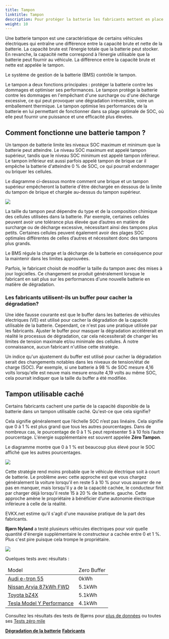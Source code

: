 ```yaml
---
title: Tampon
linktitle: Tampon
description: Pour protéger la batterie les fabricants mettent en place des tampons sur les batteries.
weight: 10
---
```

<!-- markdownlint-disable MD033 -->

Une batterie tampon est une caractéristique de certains véhicules électriques qui entraîne une différence entre la capacité brute et nette de la batterie. La capacité brute est l’énergie totale que la batterie peut stocker. En revanche, la capacité nette correspond à l’énergie utilisable que la batterie peut fournir au véhicule. La différence entre la capacité brute et nette est appelée le tampon.

Le système de gestion de la batterie (BMS) contrôle le tampon.

Le tampon a deux fonctions principales : protéger la batterie contre les dommages et optimiser ses performances. Le tampon protège la batterie contre les dommages en l'empêchant d'une surcharge ou d'une décharge excessive, ce qui peut provoquer une dégradation irréversible, voire un emballement thermique. Le tampon optimise les performances de la batterie en lui permettant de fonctionner dans sa plage optimale de SOC, où elle peut fournir une puissance et une efficacité plus élevées.

## Comment fonctionne une batterie tampon ?

Un tampon de batterie limite les niveaux SOC maximum et minimum que la batterie peut atteindre. Le niveau SOC maximum est appelé tampon supérieur, tandis que le niveau SOC minimum est appelé tampon inférieur. Le tampon inférieur est aussi parfois appelé tampon de brique car il empêche la batterie d'atteindre 0 % de SOC, ce qui pourrait endommager ou briquer les cellules.

Le diagramme ci-dessous montre comment une brique et un tampon supérieur empêcheront la batterie d'être déchargée en dessous de la limite du tampon de brique et chargée au-dessus du tampon supérieur.

<a href="https://media.evkx.net/multimedia/technology/battery/bufferchargecurve.drawio.svg">
     <img src="https://media.evkx.net/multimedia/technology/battery/bufferchargecurve.drawio.svg" class="img-fluid">
</a>

La taille du tampon peut dépendre du type et de la composition chimique des cellules utilisées dans la batterie. Par exemple, certaines cellules peuvent avoir une tolérance plus élevée que d’autres en matière de surcharge ou de décharge excessive, nécessitant ainsi des tampons plus petits. Certaines cellules peuvent également avoir des plages SOC optimales différentes de celles d’autres et nécessitent donc des tampons plus grands.

Le BMS régule la charge et la décharge de la batterie en conséquence pour la maintenir dans les limites approuvées.

Parfois, le fabricant choisit de modifier la taille du tampon avec des mises à jour logicielles. Ce changement se produit généralement lorsque le fabricant en sait plus sur les performances d'une nouvelle batterie en matière de dégradation.

### Les fabricants utilisent-ils un buffer pour cacher la dégradation?

Une idée fausse courante est que le buffer dans les batteries de véhicules électriques (VE) est utilisé pour cacher la dégradation de la capacité utilisable de la batterie. Cependant, ce n'est pas une pratique utilisée par les fabricants. Ajuster le buffer pour masquer la dégradation accélérerait en réalité le processus de dégradation, car cela nécessiterait de changer les limites de tension maximale et/ou minimale des cellules. À notre connaissance, aucun fabricant n'utilise cette stratégie.

Un indice qu'un ajustement du buffer est utilisé pour cacher la dégradation serait des changements notables dans les niveaux de tension/état de charge (SOC). Par exemple, si une batterie à 98 % de SOC mesure 4,16 volts lorsqu'elle est neuve mais mesure ensuite 4,19 volts au même SOC, cela pourrait indiquer que la taille du buffer a été modifiée.

## Tampon utilisable caché

Certains fabricants cachent une partie de la capacité disponible de la batterie dans un tampon utilisable caché. Qu'est-ce que cela signifie?

Cela signifie généralement que l’échelle SOC n’est pas linéaire. Cela signifie que 0 à 1 % est plus grand que tous les autres pourcentages. Dans de nombreux cas, le pourcentage de 0 à 1 % peut représenter 5 à 10 fois l’autre pourcentage. L'énergie supplémentaire est souvent appelée <b>Zéro Tampon</b>.

Le diagramme montre que 0 à 1 % est beaucoup plus élevé pour le SOC affiché que les autres pourcentages.

<a href="hiddenbuffer.drawio.svg">
     <img src="hiddenbuffer.drawio.svg" class="img-fluid">
</a>

Cette stratégie rend moins probable que le véhicule électrique soit à court de batterie. Le problème avec cette approche est que vous chargez généralement la voiture lorsqu'il en reste 5 à 10 % pour vous assurer de ne pas en manquer, mais lorsqu'il y a de la capacité cachée, le conducteur finit par charger déjà lorsqu'il reste 15 à 20 % de batterie. gauche. Cette approche amène le propriétaire à bénéficier d’une autonomie électrique inférieure à celle de la réalité.

EVKX.net estime qu'il s'agit d'une mauvaise pratique de la part des fabricants.

<b>Bjørn Nyland</b> a testé plusieurs véhicules électriques pour voir quelle quantité d'énergie supplémentaire le constructeur a cachée entre 0 et 1 %. Plus c'est pire puisque cela trompe le propriétaire.

<img src="https://media.evkx.net/multimedia/technology/battery/tbzeromile_1_st.jpg" class="img-fluid">

Quelques tests avec résultats :

<table class="table table-striped">
<thead>
    <tr>
        <td>
        Model
        </td>
        <td>
        Zero Buffer
        </td>
    </tr>
</thead>
<tbody>
    <tr>
        <td><a href="https://www.youtube.com/watch?v=2rSuFCrf-C0" target="_blank">Audi e-tron 55</a></td>
        <td>0kWh</td>
    </tr>
    <tr>
        <td><a href="https://www.youtube.com/watch?v=OR5JRd0g_Q8" target="_blank">Nissan Aryia 87kWh FWD</a></td>
        <td>5.1kWh</td>
    </tr>
    <tr>
        <td><a href="https://www.youtube.com/watch?v=dAM1CIlJ1xQ" target="_blank">Toyota bZ4X</a></td>
        <td>5.1kWh</td>
    </tr>
    <tr>
        <td><a href="https://www.youtube.com/watch?v=y675YCgSnlc" target="_blank">Tesla Model Y Performance</a></td>
        <td>4.1kWh</td>
    </tr>
</tbody>
</table>

Consultez les résultats des tests de Bjørns pour <a href="https://docs.google.com/spreadsheets/d/1V6ucyFGKWuSQzvI8lMzvvWJHrBS82echMVJH37kwgjE/edit#gid=52159941" target="_blank">plus de données</a> ou toutes ses <a href ="https://www.youtube.com/playlist?list=PLqKx2qnB8Xv6ddxPVkiqQZMNyLtYjqQkq" target="_blank">Tests zéro mile</a>

<div class="mt-3 mb-3">
     <a href="../chargement/" class="text-decoration-none text-black"><strong><i class="bi-arrow-left"></i> Dégradation de la batterie</strong></a>
     <a href="../manufactors/" class="text-decoration-none text-black float-end"><strong>Fabricants <i class="bi-arrow-right"></i></strong></a>
</div>